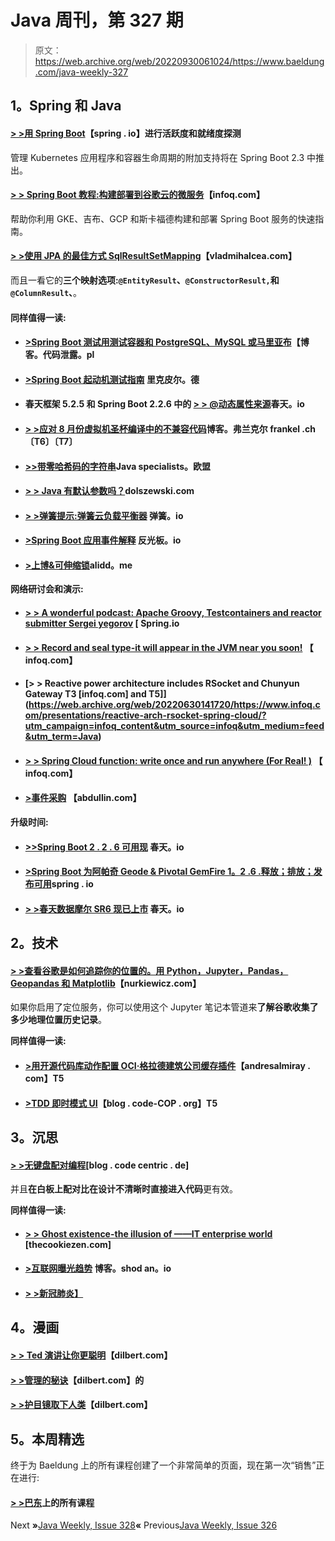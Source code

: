 # Java 周刊，第 327 期

> 原文：<https://web.archive.org/web/20220930061024/https://www.baeldung.com/java-weekly-327>

## 1。Spring 和 Java

#### [**> >用 Spring Boot**](https://web.archive.org/web/20220630141720/https://spring.io/blog/2020/03/25/liveness-and-readiness-probes-with-spring-boot)【spring . io】进行活跃度和就绪度探测

管理 Kubernetes 应用程序和容器生命周期的附加支持将在 Spring Boot 2.3 中推出。

#### [**> > Spring Boot 教程:构建部署到谷歌云的微服务**](https://web.archive.org/web/20220630141720/https://www.infoq.com/articles/spring-boot-tutorial/?utm_campaign=infoq_content&utm_source=infoq&utm_medium=feed&utm_term=Java)【infoq.com】

帮助你利用 GKE、吉布、GCP 和斯卡福德构建和部署 Spring Boot 服务的快速指南。

#### [**> >使用 JPA 的最佳方式 SqlResultSetMapping**](https://web.archive.org/web/20220630141720/https://vladmihalcea.com/jpa-sqlresultsetmapping/)【vladmihalcea.com】

而且一看它的**三个映射选项:`@EntityResult`、`@ConstructorResult,`和`@ColumnResult`、**。

#### 同样值得一读:

*   #### [**>Spring Boot 测试用测试容器和 PostgreSQL、MySQL 或马里亚布**](https://web.archive.org/web/20220630141720/https://blog.codeleak.pl/2020/03/spring-boot-tests-with-testcontainers.html)【博客。代码泄露。pl

*   #### [**>Spring Boot 起动机测试指南**](https://web.archive.org/web/20220630141720/https://rieckpil.de/guide-to-testing-with-spring-boot-starter-test/) 里克皮尔。德

*   #### 春天框架 5.2.5 和 Spring Boot 2.2.6 中的 [**> > @动态属性来源**](https://web.archive.org/web/20220630141720/https://spring.io/blog/2020/03/27/dynamicpropertysource-in-spring-framework-5-2-5-and-spring-boot-2-2-6)春天。io

*   #### [**> >应对 8 月份虚拟机圣杯编译中的不兼容代码**](https://web.archive.org/web/20220630141720/https://blog.frankel.ch/coping-incompatible-code-graalvm-compilation/)博客。弗兰克尔 frankel .ch〔T6〕〔T7〕

*   #### [**>>带零哈希码的字符串**](https://web.archive.org/web/20220630141720/https://www.javaspecialists.eu/archive/Issue277.html)Java specialists。欧盟

*   #### [**> > Java 有默认参数吗？**](https://web.archive.org/web/20220630141720/http://dolszewski.com/java/java-default-parameters/)dolszewski.com

*   #### [**> >弹簧提示:弹簧云负载平衡器**](https://web.archive.org/web/20220630141720/https://spring.io/blog/2020/03/25/spring-tips-spring-cloud-loadbalancer) 弹簧。io

*   #### [**>Spring Boot 应用事件解释**](https://web.archive.org/web/20220630141720/https://reflectoring.io/spring-boot-application-events-explained/) 反光板。io

*   #### [**>上博&可伸缩锁**](https://web.archive.org/web/20220630141720/https://alidg.me/blog/2020/3/7/scalable-fair-lock)alidd。me

**网络研讨会和演示:**

*   #### [**> > A wonderful podcast: Apache Groovy, Testcontainers and reactor submitter Sergei yegorov**](https://web.archive.org/web/20220630141720/https://spring.io/blog/2020/03/27/a-bootiful-podcast-apache-groovy-testcontainers-and-reactor-committer-sergei-egorov) [ Spring.io

*   #### [**> > Record and seal type-it will appear in the JVM near you soon!**](https://web.archive.org/web/20220630141720/https://www.infoq.com/presentations/java-language-records-sealed-types/?utm_campaign=infoq_content&utm_source=infoq&utm_medium=feed&utm_term=Java) 【 infoq.com】

*   #### [**> > Reactive power architecture includes RSocket and Chunyun Gateway** T3 [infoq.com] and T5]](https://web.archive.org/web/20220630141720/https://www.infoq.com/presentations/reactive-arch-rsocket-spring-cloud/?utm_campaign=infoq_content&utm_source=infoq&utm_medium=feed&utm_term=Java)

*   #### [**> > Spring Cloud function: write once and run anywhere (For Real! )**](https://web.archive.org/web/20220630141720/https://www.infoq.com/presentations/spring-cloud-function-framework/?utm_campaign=infoq_content&utm_source=infoq&utm_medium=feed&utm_term=Java) 【 infoq.com】

*   #### [**>事件采购**](https://web.archive.org/web/20220630141720/https://abdullin.com/video/event-sourcing/) 【abdullin.com】

**升级时间:**

*   #### [**>>Spring Boot 2 . 2 . 6 可用**现](https://web.archive.org/web/20220630141720/https://spring.io/blog/2020/03/26/spring-boot-2-2-6-available-now) 春天。io

*   #### [**>Spring Boot 为阿帕奇 Geode & Pivotal GemFire 1。2 .6 .释放；排放；发布可用**](https://web.archive.org/web/20220630141720/https://spring.io/blog/2020/03/27/spring-boot-for-apache-geode-pivotal-gemfire-1-2-6-release-available)spring . io

*   #### [**> >春天数据摩尔 SR6 现已上市**](https://web.archive.org/web/20220630141720/https://spring.io/blog/2020/03/25/spring-data-moore-sr6-available-now) 春天。io

## 2。技术

#### [**> >查看谷歌是如何追踪你的位置的。用 Python，Jupyter，Pandas，Geopandas 和 Matplotlib**](https://web.archive.org/web/20220630141720/https://www.nurkiewicz.com/2020/03/see-how-google-is-tracking-your.html)【nurkiewicz.com】

如果你启用了定位服务，你可以使用这个 Jupyter 笔记本管道来**了解谷歌收集了多少地理位置历史记录**。

**同样值得一读:**

*   #### [**>用开源代码库动作配置 OCI·格拉德建筑公司缓存插件**](https://web.archive.org/web/20220630141720/http://andresalmiray.com/configuring-the-oci-gradle-build-cache-plugin-with-github-actions/)【andresalmiray . com】T5

*   #### [**>TDD 即时模式 UI**](https://web.archive.org/web/20220630141720/http://blog.code-cop.org/2020/03/tdd-immediate-mode-ui.html)【blog . code-COP . org】T5

## 3。沉思

#### [**> >无键盘配对编程**](https://web.archive.org/web/20220630141720/https://blog.codecentric.de/en/2020/03/pair-programming-without-keyboard/)[blog . code centric . de]

并且**在白板上配对比在设计不清晰时直接进入代码**更有效。

**同样值得一读:**

*   #### [**> > Ghost existence-the illusion of ——IT enterprise world**](https://web.archive.org/web/20220630141720/http://thecookiezen.com/blog/2020/03/27/phantoms-exist-at-least-in-the-corporation-it-world/) [thecookiezen.com]

*   #### [**>互联网曝光趋势**](https://web.archive.org/web/20220630141720/https://blog.shodan.io/trends-in-internet-exposure/) 博客。shod an。io

*   #### [**> >新冠肺炎】**](https://web.archive.org/web/20220630141720/https://jacquesmattheij.com/covid-19-retrospective/)

## 4。漫画

#### [**> > Ted 演讲让你更聪明**](https://web.archive.org/web/20220630141720/https://dilbert.com/strip/2020-03-26)【dilbert.com】

#### [**> >管理**的秘诀](https://web.archive.org/web/20220630141720/https://dilbert.com/strip/2020-03-31)【dilbert.com】的

#### [**> >护目镜取下人类**](https://web.archive.org/web/20220630141720/https://dilbert.com/strip/2020-04-01)【dilbert.com】

## 5。本周精选

终于为 Baeldung 上的所有课程创建了一个非常简单的页面，现在第一次“销售”正在进行:

#### [> >巴东](/web/20220630141720/https://www.baeldung.com/all-courses)上的所有课程

Next **»**[Java Weekly, Issue 328](/web/20220630141720/https://www.baeldung.com/java-weekly-328)**«** Previous[Java Weekly, Issue 326](/web/20220630141720/https://www.baeldung.com/java-weekly-326)